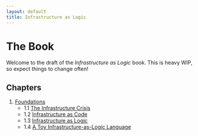 ```yaml
---
layout: default
title: Infrastructure as Logic
---
```


# The Book

Welcome to the draft of the *Infrastructure as Logic* book. This is heavy
WIP, so expect things to change often!

## Chapters

1. [Foundations](1_Foundations)
	* 1.1 [The Infrastructure Crisis](1_Foundations/1.1_The_Infrastructure_Crisis)
	* 1.2 [Infrastructure as Code](1_Foundations/1.2_Infrastructure_as_Code)
	* 1.3 [Infrastructure as Logic](1_Foundations/1.3_Infrastructure_as_Logic)
	* 1.4 [A Toy Infrastructure-as-Logic Language](1_Foundations/1.4_A_Toy_Infrastructure-as-Logic_Language)
